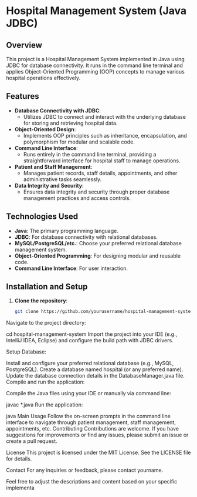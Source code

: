 # Hospital Management System (Java JDBC)

## Overview
This project is a Hospital Management System implemented in Java using JDBC for database connectivity. It runs in the command line terminal and applies Object-Oriented Programming (OOP) concepts to manage various hospital operations effectively.

## Features
- **Database Connectivity with JDBC**:
  - Utilizes JDBC to connect and interact with the underlying database for storing and retrieving hospital data.
- **Object-Oriented Design**:
  - Implements OOP principles such as inheritance, encapsulation, and polymorphism for modular and scalable code.
- **Command Line Interface**:
  - Runs entirely in the command line terminal, providing a straightforward interface for hospital staff to manage operations.
- **Patient and Staff Management**:
  - Manages patient records, staff details, appointments, and other administrative tasks seamlessly.
- **Data Integrity and Security**:
  - Ensures data integrity and security through proper database management practices and access controls.

## Technologies Used
- **Java**: The primary programming language.
- **JDBC**: For database connectivity with relational databases.
- **MySQL/PostgreSQL/etc.**: Choose your preferred relational database management system.
- **Object-Oriented Programming**: For designing modular and reusable code.
- **Command Line Interface**: For user interaction.

## Installation and Setup
1. **Clone the repository**:
   ```bash
   git clone https://github.com/yourusername/hospital-management-system.git

Navigate to the project directory:


cd hospital-management-system
Import the project into your IDE (e.g., IntelliJ IDEA, Eclipse) and configure the build path with JDBC drivers.

Setup Database:

Install and configure your preferred relational database (e.g., MySQL, PostgreSQL).
Create a database named hospital (or any preferred name).
Update the database connection details in the DatabaseManager.java file.
Compile and run the application:

Compile the Java files using your IDE or manually via command line:

javac *.java
Run the application:

java Main
Usage
Follow the on-screen prompts in the command line interface to navigate through patient management, staff management, appointments, etc.
Contributing
Contributions are welcome. If you have suggestions for improvements or find any issues, please submit an issue or create a pull request.

License
This project is licensed under the MIT License. See the LICENSE file for details.

Contact
For any inquiries or feedback, please contact yourname.


Feel free to adjust the descriptions and content based on your specific implementa